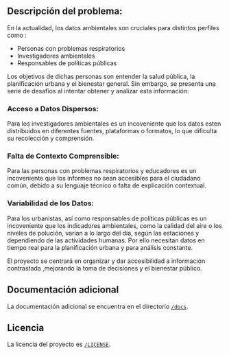 ## Descripción del problema: 

En la actualidad, los datos ambientales son cruciales para distintos perfiles como :
- Personas con problemas respiratorios
- Investigadores ambientales
- Responsables de políticas públicas
  
Los objetivos de dichas personas son entender la salud pública, la planificación urbana y el bienestar general. Sin embargo, se presenta una serie de desafíos al intentar obtener y analizar esta información:

### Acceso a Datos Dispersos: 
Para los investigadores ambientales es un incoveniente que los datos esten distribuidos en diferentes fuentes, plataformas o formatos, lo que dificulta su recolección y comprensión. 

### Falta de Contexto Comprensible: 
Para las personas con problemas respiratorios y educadores es un incoveniente que los informes no sean accesibles para el ciudadano común, debido a su lenguaje técnico o falta de explicación contextual.

### Variabilidad de los Datos: 
Para los urbanistas, así como responsables de políticas públicas es un incoveniente que los indicadores ambientales, como la calidad del aire o los niveles de polución, varían a lo largo del día, según las estaciones y dependiendo de las actividades humanas. Por ello necesitan datos en tiempo real para la planificación urbana y para análisis constante.

El proyecto se centrará en organizar y dar accesibilidad a información contrastada ,mejorando la toma de decisiones y el bienestar público.

## Documentación adicional
La documentación adicional se encuentra en el directorio [`/docs`](./docs).

## Licencia
La licencia del proyecto es  [`/LICENSE`](./LICENSE).



